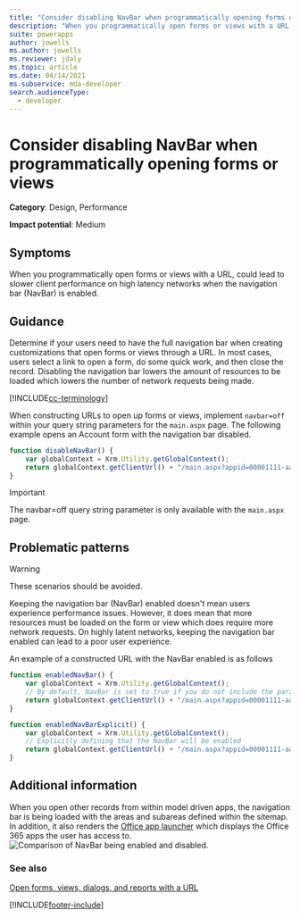 ```yaml
---
title: "Consider disabling NavBar when programmatically opening forms or views "
description: "When you programmatically open forms or views with a URL, could lead to slower client performance on high latency networks when the navigation bar (NavBar) is enabled."
suite: powerapps
author: jowells
ms.author: jowells
ms.reviewer: jdaly
ms.topic: article
ms.date: 04/14/2021
ms.subservice: mda-developer
search.audienceType: 
  - developer
---
```

# Consider disabling NavBar when programmatically opening forms or views

**Category**: Design, Performance

**Impact potential**: Medium

<a name='symptoms'></a>

## Symptoms

When you programmatically open forms or views with a URL, could lead to slower client performance on high latency networks when the navigation bar (NavBar) is enabled.

<a name='guidance'></a>

## Guidance

Determine if your users need to have the full navigation bar when creating customizations that open forms or views through a URL. In most cases, users select a link to open a form, do some quick work, and then close the record. Disabling the navigation bar lowers the amount of resources to be loaded which lowers the number of network requests being made.  

[!INCLUDE[cc-terminology](../../../data-platform/includes/cc-terminology.md)]

When constructing URLs to open up forms or views, implement `navbar=off` within your query string parameters for the `main.aspx` page. The following example opens an Account form with the navigation bar disabled.

```JavaScript
function disableNavBar() {
    var globalContext = Xrm.Utility.getGlobalContext();
    return globalContext.getClientUrl() + "/main.aspx?appid=00001111-aaaa-2222-bbbb-3333cccc4444&etc=1&id={11112222-bbbb-3333-cccc-4444dddd5555}&pagetype=entityrecord&navbar=off";
}
```

> [!IMPORTANT]
> The navbar=off query string parameter is only available with the `main.aspx` page. 

<a name='problem'></a>

## Problematic patterns

> [!WARNING] 
> These scenarios should be avoided. 

Keeping the navigation bar (NavBar) enabled doesn't mean users experience performance issues. However, it does mean that more resources must be loaded on the form or view which does require more network requests. On highly latent networks, keeping the navigation bar enabled can lead to a poor user experience.

An example of a constructed URL with the NavBar enabled is as follows

```JavaScript
function enabledNavBar() {
    var globalContext = Xrm.Utility.getGlobalContext();
    // By default, NavBar is set to true if you do not include the parameter in the query string:
    return globalContext.getClientUrl() + "/main.aspx?appid=00001111-aaaa-2222-bbbb-3333cccc4444&etc=1&id={11112222-bbbb-3333-cccc-4444dddd5555}&pagetype=entityrecord";
}

function enabledNavBarExplicit() {
    var globalContext = Xrm.Utility.getGlobalContext();
    // Explicitly defining that the NavBar will be enabled
    return globalContext.getClientUrl() + "/main.aspx?appid=00001111-aaaa-2222-bbbb-3333cccc4444&etc=1&id={11112222-bbbb-3333-cccc-4444dddd5555}&pagetype=entityrecord&navbar=on";
}
```

<a name='additional'></a>

## Additional information

When you open other records from within model driven apps, the navigation bar is being loaded with the areas and subareas defined within the sitemap. In addition, it also renders the [Office app launcher](https://support.office.com/article/Meet-the-Office-365-app-launcher-79f12104-6fed-442f-96a0-eb089a3f476a) which displays the Office 365 apps the user has access to.<br/>
![Comparison of NavBar being enabled and disabled.](../media/navbar_comparison_enabled_disabled.png)

<a name='seealso'></a>

### See also

[Open forms, views, dialogs, and reports with a URL](../../open-forms-views-dialogs-reports-url.md)


[!INCLUDE[footer-include](../../../../includes/footer-banner.md)]
